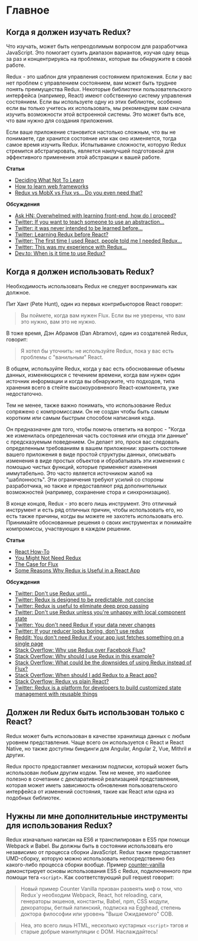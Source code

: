 # Главное

## Когда я должен изучать Redux?

Что изучать, может быть непреодолимым вопросом для разработчика JavaScript. Это помогает сузить диапазон вариантов, изучая одну вещь за раз и концентрируясь на проблемах, которые вы обнаружите в своей работе.

Redux - это шаблон для управления состоянием приложения. Если у вас нет проблем с управлением состоянием, вам может быть труднее понять преимущества Redux. Некоторые библиотеки пользовательского интерфейса (например, React) имеют собственную систему управления состоянием. Если вы используете одну из этих библиотек, особенно если вы только учитесь их использовать, мы рекомендуем вам сначала изучить возможности этой встроенной системы. Это может быть все, что вам нужно для создания приложения.

Если ваше приложение становится настолько сложным, что вы не понимаете, где хранится состояние или как оно изменяется, тогда самое время изучить Redux. Испытывание сложности, которую Redux стремится абстрагировать, является наилучшей подготовкой для эффективного применения этой абстракции к вашей работе.

**Статьи**

- [Deciding What Not To Learn](http://gedd.ski/post/what-not-to-learn/)
- [How to learn web frameworks](https://ux.shopify.com/how-to-learn-web-frameworks-9d447cb71e68)
- [Redux vs MobX vs Flux vs... Do you even need that?](https://goshakkk.name/redux-vs-mobx-vs-flux-etoomanychoices/)

**Обсуждения**

- [Ask HN: Overwhelmed with learning front-end, how do I proceed?](https://news.ycombinator.com/item?id=12882816)
- [Twitter: If you want to teach someone to use an abstraction...](https://twitter.com/acemarke/status/901329101088215044)
- [Twitter: it was never intended to be learned before...](https://twitter.com/dan_abramov/status/739961787295117312)
- [Twitter: Learning Redux before React?](https://twitter.com/dan_abramov/status/739962098030137344)
- [Twitter: The first time I used React, people told me I needed Redux...](https://twitter.com/raquelxmoss/status/901576285020856320)
- [Twitter: This was my experience with Redux...](https://twitter.com/garetmckinley/status/901500556568645634)
- [Dev.to: When is it time to use Redux?](https://dev.to/dan_abramov/comment/1n2k)

## Когда я должен использовать Redux?

Необходимость использовать Redux не следует воспринимать как должное.

Пит Хант (Pete Hunt), один из первых контрибьюторов React говорит:

> Вы поймете, когда вам нужен Flux. Если вы не уверены, что вам это нужно, вам это не нужно.

В тоже время, Дэн Абрамов (Dan Abramov), один из создателей Redux, говорит:

> Я хотел бы уточнить: не используйте Redux, пока у вас есть проблемы с "ванильным" React.

В общем, используйте Redux, когда у вас есть обоснованные объемы данных, изменяющихся с течением времени, когда вам нужен один источник информации и когда вы обнаружите, что подходов, типа хранения всего в стейте высокоуровненого React-компонента, уже недостаточно.

Тем не менее, также важно понимать, что использование Redux сопряжено с компромиссами. Он не создан чтобы быть самым коротким или самым быстрым способом написания кода.

Он предназначен для того, чтобы помочь ответить на вопрос - "Когда же изменилась определенная часть состояния или откуда эти данные" с предсказуемым поведением. Он делает это, прося вас следовать определенным требованиям в вашем приложении: хранить состояние вашего приложения в виде простой структуры данных, описывать изменения в виде простых объектов и обрабатывать эти изменения с помощью чистых функций, которые применяют изменения иммутабельно. Это часто является источником жалоб на "шаблонность". Эти ограничения требуют усилий со стороны разработчика, но также и предоставляют ряд дополнительных возможностей (например, сохранение стора и синхронизацию).

В конце концов, Redux - это всего лишь инструмент. Это отличный инструмент и есть ряд отличных причин, чтобы использовать его, но есть также причины, когды вы можете не захотеть использовать его. Принимайте обоснованные решения о своих инструментах и понимайте компромиссы, участвующих в каждом решении.

**Статьи**

- [React How-To](https://github.com/petehunt/react-howto)
- [You Might Not Need Redux](https://medium.com/@dan_abramov/you-might-not-need-redux-be46360cf367)
- [The Case for Flux](https://medium.com/swlh/the-case-for-flux-379b7d1982c6)
- [Some Reasons Why Redux is Useful in a React App](https://www.fullstackreact.com/articles/redux-with-mark-erikson/)

**Обсуждения**

- [Twitter: Don't use Redux until...](https://twitter.com/dan_abramov/status/699241546248536064)
- [Twitter: Redux is designed to be predictable, not concise](https://twitter.com/dan_abramov/status/733742952657342464)
- [Twitter: Redux is useful to eliminate deep prop passing](https://twitter.com/dan_abramov/status/732912085840089088)
- [Twitter: Don't use Redux unless you're unhappy with local component state](https://twitter.com/dan_abramov/status/725089243836588032)
- [Twitter: You don't need Redux if your data never changes](https://twitter.com/dan_abramov/status/737036433215610880)
- [Twitter: If your reducer looks boring, don't use redux](https://twitter.com/dan_abramov/status/802564042648944642)
- [Reddit: You don't need Redux if your app just fetches something on a single page](https://www.reddit.com/r/reactjs/comments/5exfea/feedback_on_my_first_redux_app/dagglqp/)
- [Stack Overflow: Why use Redux over Facebook Flux?](http://stackoverflow.com/questions/32461229/why-use-redux-over-facebook-flux)
- [Stack Overflow: Why should I use Redux in this example?](http://stackoverflow.com/questions/35675339/why-should-i-use-redux-in-this-example)
- [Stack Overflow: What could be the downsides of using Redux instead of Flux?](http://stackoverflow.com/questions/32021763/what-could-be-the-downsides-of-using-redux-instead-of-flux)
- [Stack Overflow: When should I add Redux to a React app?](http://stackoverflow.com/questions/36631761/when-should-i-add-redux-to-a-react-app)
- [Stack Overflow: Redux vs plain React?](http://stackoverflow.com/questions/39260769/redux-vs-plain-react/39261546#39261546)
- [Twitter: Redux is a platform for developers to build customized state management with reusable things](https://twitter.com/acemarke/status/793862722253447168)

## Должен ли Redux быть использован только с React?

Redux может быть использован в качестве хранилища данных с любым уровнем представления. Чаще всего он используется с React и React Native, но также доступны биндинги для Angular, Angular 2, Vue, Mithril и других.

Redux просто предоставляет механизм подписки, который может быть использован любым другим кодом. Тем не менее, это наиболее полезно в сочетании с декларативной реализацией представления, которая может иметь зависимость обновления пользовательского интерфейса от изменений состояния, такие как React или одна из подобных библиотек.

## Нужны ли мне дополнительные инструменты для использования Redux?

Redux изначально написан на ES6 и транспилирован в ES5 при помощи Webpack и Babel. Вы должны быть в состоянии использовать его независимо от процесса сборки JavaScript. Redux также предоставляет UMD-сборку, которую можно использовать непосредственно без какого-либо процесса сборки вообще. Пример [counter-vanilla](https://github.com/reactjs/redux/tree/master/examples/counter-vanilla) демонстрирует основы использования ES5 с Redux, подключенного при помощи тега `<script>`. Как соответствующий pull request говорит:

> Новый пример Counter Vanilla призван развеять миф о том, что Redux`у необходим Webpack, React, hot reloading, саги, генераторы экшенов, константы, Babel, npm, CSS модули, декораторы, беглый латинский, подписка на Egghead, степень доктора философии или уровень "Выше Ожидаемого" СОВ.

> Неа, это всего лишь HTML, несколько кустарных `<script>` тэгов и старые добрые манипуляции с DOM. Наслаждайтесь!
